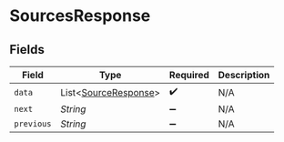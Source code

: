 # SourcesResponse


## Fields

| Field                                                         | Type                                                          | Required                                                      | Description                                                   |
| ------------------------------------------------------------- | ------------------------------------------------------------- | ------------------------------------------------------------- | ------------------------------------------------------------- |
| `data`                                                        | List<[SourceResponse](../../models/shared/SourceResponse.md)> | :heavy_check_mark:                                            | N/A                                                           |
| `next`                                                        | *String*                                                      | :heavy_minus_sign:                                            | N/A                                                           |
| `previous`                                                    | *String*                                                      | :heavy_minus_sign:                                            | N/A                                                           |